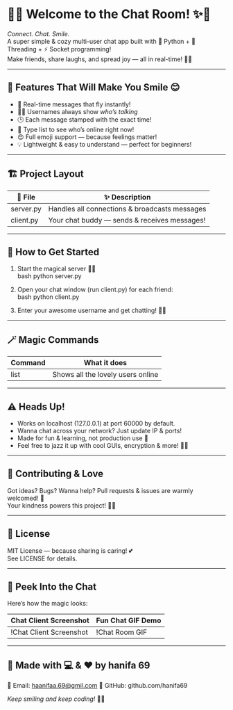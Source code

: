 # 💬✨ Welcome to the Chat Room! ✨💬

*Connect. Chat. Smile.*  
A super simple & cozy multi-user chat app built with 🐍 Python + 🧵 Threading + ⚡ Socket programming!  
Make friends, share laughs, and spread joy — all in real-time! 🎉💖

---

## 🌟 Features That Will Make You Smile 😊

- 🔄 Real-time messages that fly instantly!  
- 👩‍💻 Usernames always show *who’s talking*  
- 🕒 Each message stamped with the exact time!  
- 📜 Type list to see who’s online right now!  
- 😍 Full emoji support — because feelings matter!  
- 💡 Lightweight & easy to understand — perfect for beginners!  

---

## 🏗️ Project Layout

| 📂 File        | ✨ Description                                  |
| -------------- | ---------------------------------------------- |
| server.py    | Handles all connections & broadcasts messages |
| client.py    | Your chat buddy — sends & receives messages!  |

---

## 🚀 How to Get Started

1. Start the magical server 🧙‍♂️  
    bash
    python server.py
    
2. Open your chat window (run client.py) for each friend:  
    bash
    python client.py
    
3. Enter your awesome username and get chatting! 🎉💬

---

## 🪄 Magic Commands

| Command | What it does                      |
|---------|----------------------------------|
| list  | Shows all the lovely users online |

---

## ⚠️ Heads Up!

- Works on localhost (127.0.0.1) at port 60000 by default.  
- Wanna chat across your network? Just update IP & ports!  
- Made for fun & learning, not production use 🚧  
- Feel free to jazz it up with cool GUIs, encryption & more! 🎨🔐

---

## 🤗 Contributing & Love

Got ideas? Bugs? Wanna help? Pull requests & issues are warmly welcomed! 💖  
Your kindness powers this project! 🌈✨

---

## 📜 License

MIT License — because sharing is caring! 💕  
See LICENSE for details.

---

## 📸 Peek Into the Chat

Here’s how the magic looks:  

| Chat Client Screenshot | Fun Chat GIF Demo |
|-----------------------|------------------|
| !Chat Client Screenshot | !Chat Room GIF |

---

## 💖 Made with 💻 & ❤️ by hanifa 69

📧 Email: haanifaa.69@gmil.com
🐙 GitHub: github.com/hanifa69 

*Keep smiling and keep coding!* 🌟✨